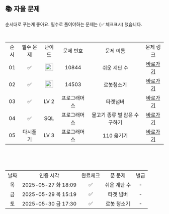 
## 📚 자율 문제

순서대로 푸는게 좋아요.
필수로 풀어야하는 문제는 (✅ 체크표시) 했습니다.

<br/>
<table>
  <tr>
    <td align="center">순서</td>
    <td align="center">필수 문제</td>
    <td align="center">난이도</td>
    <td align="center">문제 번호</td>
    <td align="center">문제 이름</td>
    <td align="center">문제 링크</td>
  </tr>
  <tr>
    <td align="center">01</td>
    <td align="center">✅</td>
    <td align="center"><img height="23px" width="25px" src="https://d2gd6pc034wcta.cloudfront.net/tier/10.svg"></td>
    <td align="center">10844</td>
    <td align="center">쉬운 계단 수</td>
    <td align="center"><a href="https://www.acmicpc.net/problem/10844">바로가기</a></td>
  </tr>
  <tr>
    <td align="center">02</td>
    <td align="center">✅</td>
    <td align="center"><img height="23px" width="25px" src="https://d2gd6pc034wcta.cloudfront.net/tier/11.svg"></td>
    <td align="center">14503</td>
    <td align="center">로봇청소기</td>
    <td align="center"><a href="https://www.acmicpc.net/problem/14503">바로가기</a></td>
  </tr>
    <tr>
    <td align="center">03</td>
    <td align="center">✅</td>
    <td align="center">LV 2</td>
    <td align="center">프로그래머스</td>
    <td align="center">타겟넘버</td>
    <td align="center"><a href="https://school.programmers.co.kr/learn/courses/30/lessons/43165">바로가기</a></td>
  </tr>
  <tr>
    <td align="center">04</td>
    <td align="center">✅</td>
    <td align="center">SQL</td>
    <td align="center">프로그래머스</td>
    <td align="center">물고기 종류 별 잡은 수 구하기</td>
    <td align="center"><a href="https://school.programmers.co.kr/learn/courses/30/lessons/293257">바로가기</a></td>
  </tr>
  <tr>
    <td align="center">05</td>
    <td align="center">다시풀기</td>
    <td align="center">LV 3</td>
    <td align="center">프로그래머스</td>
    <td align="center">110 옮기기</td>
    <td align="center"><a href="https://school.programmers.co.kr/learn/courses/30/lessons/77886">바로가기</a></td>
  </tr>
</table>
<br/><br/>

<br>

<table>
  <tr>
    <td align="center">날짜</td>
    <td align="center">인증 시각</td>
    <td align="center">완료체크</td>
    <td align="center">푼 문제</td>
    <td align="center">벌금</td>
  </tr>
  <tr>
    <td align="center">목</td>
    <td align="center">2025-05-27 화 18:09</td>
    <td align="center">✅</td>
    <td align="center">쉬운 계단 수</td>
    <td align="center">-</td>
  </tr>
  <tr>
    <td align="center">금</td>
    <td align="center">2025-05-29 목 15:19</td>
    <td align="center">✅</td>
    <td align="center">타겟 넘버</td>
    <td align="center">-</td>
  </tr>
  <tr>
    <td align="center">토</td>
    <td align="center">2025-05-30 금 17:30</td>
    <td align="center">✅</td>
    <td align="center">로봇 청소기 </td>
    <td align="center">-</td>
  </tr>
<!--   <tr>
    <td align="center">수</td>
    <td align="center">면제</td>
    <td align="center"></td>
    <td align="center">-</td>
    <td align="center">-</td>
  </tr> -->


</table>
